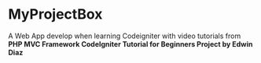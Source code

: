# MyProjectBox
A Web App develop when learning Codeigniter with video tutorials from <b>PHP MVC Framework CodeIgniter Tutorial for Beginners Project by Edwin Diaz</b>
